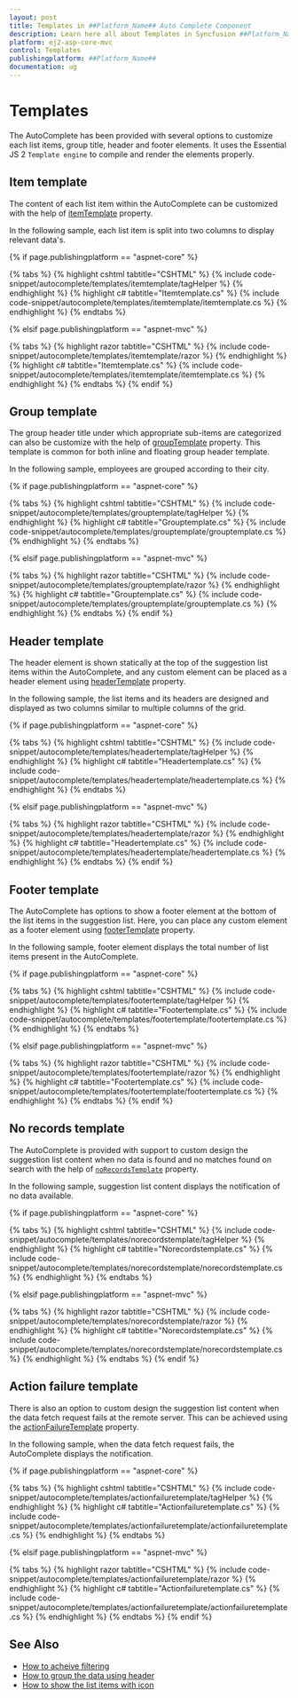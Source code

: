 ```yaml
---
layout: post
title: Templates in ##Platform_Name## Auto Complete Component
description: Learn here all about Templates in Syncfusion ##Platform_Name## Auto Complete component of Syncfusion Essential JS 2 and more.
platform: ej2-asp-core-mvc
control: Templates
publishingplatform: ##Platform_Name##
documentation: ug
---
```



# Templates

The AutoComplete has been provided with several options to customize each list items, group title, header
and footer elements. It uses the Essential JS 2 `Template engine` to compile
and render the elements properly.

## Item template

The content of each list item within the AutoComplete can be customized with the help of
[itemTemplate](https://help.syncfusion.com/cr/cref_files/aspnetcore-js2/Syncfusion.EJ2~Syncfusion.EJ2.DropDowns.AutoComplete~ItemTemplate.html) property.

In the following sample, each list item is split into two columns to display relevant data's.

{% if page.publishingplatform == "aspnet-core" %}

{% tabs %}
{% highlight cshtml tabtitle="CSHTML" %}
{% include code-snippet/autocomplete/templates/itemtemplate/tagHelper %}
{% endhighlight %}
{% highlight c# tabtitle="Itemtemplate.cs" %}
{% include code-snippet/autocomplete/templates/itemtemplate/itemtemplate.cs %}
{% endhighlight %}
{% endtabs %}

{% elsif page.publishingplatform == "aspnet-mvc" %}

{% tabs %}
{% highlight razor tabtitle="CSHTML" %}
{% include code-snippet/autocomplete/templates/itemtemplate/razor %}
{% endhighlight %}
{% highlight c# tabtitle="Itemtemplate.cs" %}
{% include code-snippet/autocomplete/templates/itemtemplate/itemtemplate.cs %}
{% endhighlight %}
{% endtabs %}
{% endif %}



## Group template

The group header title under which appropriate sub-items are categorized can also be customize
with the help of [groupTemplate](https://help.syncfusion.com/cr/cref_files/aspnetcore-js2/Syncfusion.EJ2~Syncfusion.EJ2.DropDowns.AutoComplete~GroupTemplate.html) property. This template is common
for both inline and floating group header template.

In the following sample, employees are grouped according to their city.

{% if page.publishingplatform == "aspnet-core" %}

{% tabs %}
{% highlight cshtml tabtitle="CSHTML" %}
{% include code-snippet/autocomplete/templates/grouptemplate/tagHelper %}
{% endhighlight %}
{% highlight c# tabtitle="Grouptemplate.cs" %}
{% include code-snippet/autocomplete/templates/grouptemplate/grouptemplate.cs %}
{% endhighlight %}
{% endtabs %}

{% elsif page.publishingplatform == "aspnet-mvc" %}

{% tabs %}
{% highlight razor tabtitle="CSHTML" %}
{% include code-snippet/autocomplete/templates/grouptemplate/razor %}
{% endhighlight %}
{% highlight c# tabtitle="Grouptemplate.cs" %}
{% include code-snippet/autocomplete/templates/grouptemplate/grouptemplate.cs %}
{% endhighlight %}
{% endtabs %}
{% endif %}



## Header template

The header element is shown statically at the top of the suggestion list items
within the AutoComplete, and any custom element can be placed as a header element using
[headerTemplate](https://help.syncfusion.com/cr/cref_files/aspnetcore-js2/Syncfusion.EJ2~Syncfusion.EJ2.DropDowns.AutoComplete~HeaderTemplate.html) property.

In the following sample, the list items and its headers are designed and displayed as two columns similar to multiple columns of the grid.

{% if page.publishingplatform == "aspnet-core" %}

{% tabs %}
{% highlight cshtml tabtitle="CSHTML" %}
{% include code-snippet/autocomplete/templates/headertemplate/tagHelper %}
{% endhighlight %}
{% highlight c# tabtitle="Headertemplate.cs" %}
{% include code-snippet/autocomplete/templates/headertemplate/headertemplate.cs %}
{% endhighlight %}
{% endtabs %}

{% elsif page.publishingplatform == "aspnet-mvc" %}

{% tabs %}
{% highlight razor tabtitle="CSHTML" %}
{% include code-snippet/autocomplete/templates/headertemplate/razor %}
{% endhighlight %}
{% highlight c# tabtitle="Headertemplate.cs" %}
{% include code-snippet/autocomplete/templates/headertemplate/headertemplate.cs %}
{% endhighlight %}
{% endtabs %}
{% endif %}



## Footer template

The AutoComplete has options to show a footer element at the bottom of the list items in the
suggestion list. Here, you can place any custom element as a footer element using
[footerTemplate](https://help.syncfusion.com/cr/cref_files/aspnetcore-js2/Syncfusion.EJ2~Syncfusion.EJ2.DropDowns.AutoComplete~FooterTemplate.html) property.

In the following sample, footer element displays the total number of list items present in the AutoComplete.

{% if page.publishingplatform == "aspnet-core" %}

{% tabs %}
{% highlight cshtml tabtitle="CSHTML" %}
{% include code-snippet/autocomplete/templates/footertemplate/tagHelper %}
{% endhighlight %}
{% highlight c# tabtitle="Footertemplate.cs" %}
{% include code-snippet/autocomplete/templates/footertemplate/footertemplate.cs %}
{% endhighlight %}
{% endtabs %}

{% elsif page.publishingplatform == "aspnet-mvc" %}

{% tabs %}
{% highlight razor tabtitle="CSHTML" %}
{% include code-snippet/autocomplete/templates/footertemplate/razor %}
{% endhighlight %}
{% highlight c# tabtitle="Footertemplate.cs" %}
{% include code-snippet/autocomplete/templates/footertemplate/footertemplate.cs %}
{% endhighlight %}
{% endtabs %}
{% endif %}



## No records template

The AutoComplete is provided with support to custom design the suggestion list content when no data is
found and no matches found on search with the help of
[`noRecordsTemplate`](https://help.syncfusion.com/cr/cref_files/aspnetcore-js2/Syncfusion.EJ2~Syncfusion.EJ2.DropDowns.AutoComplete~NoRecordsTemplate.html) property.

In the following sample, suggestion list content displays the notification of no data available.

{% if page.publishingplatform == "aspnet-core" %}

{% tabs %}
{% highlight cshtml tabtitle="CSHTML" %}
{% include code-snippet/autocomplete/templates/norecordstemplate/tagHelper %}
{% endhighlight %}
{% highlight c# tabtitle="Norecordstemplate.cs" %}
{% include code-snippet/autocomplete/templates/norecordstemplate/norecordstemplate.cs %}
{% endhighlight %}
{% endtabs %}

{% elsif page.publishingplatform == "aspnet-mvc" %}

{% tabs %}
{% highlight razor tabtitle="CSHTML" %}
{% include code-snippet/autocomplete/templates/norecordstemplate/razor %}
{% endhighlight %}
{% highlight c# tabtitle="Norecordstemplate.cs" %}
{% include code-snippet/autocomplete/templates/norecordstemplate/norecordstemplate.cs %}
{% endhighlight %}
{% endtabs %}
{% endif %}



## Action failure template

There is also an option to custom design the suggestion list content when the data fetch request
fails at the remote server. This can be achieved using the
[actionFailureTemplate](https://help.syncfusion.com/cr/cref_files/aspnetcore-js2/Syncfusion.EJ2~Syncfusion.EJ2.DropDowns.AutoComplete~ActionFailureTemplate.html) property.

In the following sample, when the data fetch request fails, the AutoComplete displays the notification.

{% if page.publishingplatform == "aspnet-core" %}

{% tabs %}
{% highlight cshtml tabtitle="CSHTML" %}
{% include code-snippet/autocomplete/templates/actionfailuretemplate/tagHelper %}
{% endhighlight %}
{% highlight c# tabtitle="Actionfailuretemplate.cs" %}
{% include code-snippet/autocomplete/templates/actionfailuretemplate/actionfailuretemplate.cs %}
{% endhighlight %}
{% endtabs %}

{% elsif page.publishingplatform == "aspnet-mvc" %}

{% tabs %}
{% highlight razor tabtitle="CSHTML" %}
{% include code-snippet/autocomplete/templates/actionfailuretemplate/razor %}
{% endhighlight %}
{% highlight c# tabtitle="Actionfailuretemplate.cs" %}
{% include code-snippet/autocomplete/templates/actionfailuretemplate/actionfailuretemplate.cs %}
{% endhighlight %}
{% endtabs %}
{% endif %}



## See Also

* [How to acheive filtering](./filtering/)
* [How to group the data using header](./grouping#grouping)
* [How to show the list items with icon](./how-to/icon-support/)
